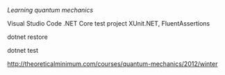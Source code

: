 *Learning quantum mechanics*

Visual Studio Code .NET Core test project
XUnit.NET, FluentAssertions

dotnet restore

dotnet test

http://theoreticalminimum.com/courses/quantum-mechanics/2012/winter

